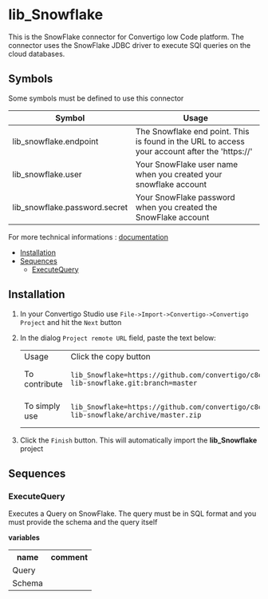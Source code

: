 


# lib_Snowflake

This is the SnowFlake connector for Convertigo low Code platform. The connector uses the SnowFlake JDBC driver to execute SQl queries on the cloud databases.

## Symbols

Some symbols must be defined to use this connector

|Symbol     | Usage                 |
|------------|----------------------|
| lib_snowflake.endpoint | The Snowflake end point. This is found in the URL to access your account after the 'https://' |
| lib_snowflake.user | Your SnowFlake user name when you created your snowflake account |
| lib_snowflake.password.secret | Your SnowFlake password when you created the SnowFlake account |




For more technical informations : [documentation](./project.md)

- [Installation](#installation)
- [Sequences](#sequences)
    - [ExecuteQuery](#executequery)


## Installation

1. In your Convertigo Studio use `File->Import->Convertigo->Convertigo Project` and hit the `Next` button
2. In the dialog `Project remote URL` field, paste the text below:
   <table>
     <tr><td>Usage</td><td>Click the copy button</td></tr>
     <tr><td>To contribute</td><td>

     ```
     lib_Snowflake=https://github.com/convertigo/c8oprj-lib-snowflake.git:branch=master
     ```
     </td></tr>
     <tr><td>To simply use</td><td>

     ```
     lib_Snowflake=https://github.com/convertigo/c8oprj-lib-snowflake/archive/master.zip
     ```
     </td></tr>
    </table>
3. Click the `Finish` button. This will automatically import the __lib_Snowflake__ project


## Sequences

### ExecuteQuery

Executes a Query on SnowFlake. The query must be in SQL format and you must provide the schema and the query itself


**variables**

<table
<tr>
<th>name</th><th>comment</th>
</tr>
<tr>
<td>Query</td><td></td>
</tr>
<tr>
<td>Schema</td><td></td>
</tr>
</table>


